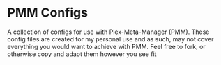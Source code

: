 # PMM Configs

A collection of configs for use with Plex-Meta-Manager (PMM). These config files are created for my personal use and as such, may not cover everything you would want to achieve with PMM. Feel free to fork, or otherwise copy and adapt them however you see fit
